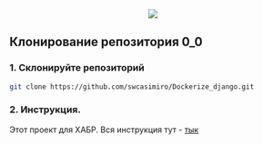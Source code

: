 <div align="center">
<img src="https://img-webcalypt.ru/storage/memes/112134/20257/aHtX4ehKl4VvH3Wob8cJFNOncoMGq2CO03r2bJy5S2Evsx7Kvbf69WVkHCcBo0hfsfJvhmqTzjz0OkL9qO9oS5Kne7CHUb9SVRrWL7cokyJGhkbZBDWfuOaks468QlxR.jpeg">
</div>

## Клонирование репозитория 0_0

### 1. Склонируйте репозиторий
```bash
git clone https://github.com/swcasimiro/Dockerize_django.git
```

### 2. Инструкция.
Этот проект для ХАБР. Вся инструкция тут - <a href="https://habr.com/ru/articles/953978/">тык</a>
